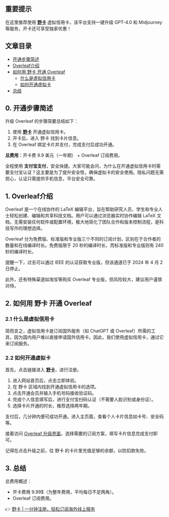 ## 重要提示
在这里推荐使用 **[野卡](https://bit.ly/bewildcard)** 虚拟信用卡，该平台支持一键升级 GPT-4.0 和 Midjourney 等服务，开卡还可享受独家优惠！

## 文章目录
- [开通步骤简述](#0-开通步骤简述)
- [Overleaf介绍](#1-overleaf介绍)
- [如何用 野卡 开通 Overleaf](#2-如何用-野卡-开通-overleaf)
  - [什么是虚拟信用卡](#21-什么是虚拟信用卡)
  - [如何开通虚拟卡](#22-如何开通虚拟卡)
- [总结](#3-总结)

## 0. 开通步骤简述

升级 Overleaf 的步骤简要总结如下：

1. 使用 **[野卡](https://bit.ly/bewildcard)** 开通虚拟信用卡。
2. 开卡后，进入 野卡 找到卡片信息。
3. 在 Overleaf 绑定卡片并支付，完成支付后成功开通。

**总费用**：开卡费 9.9 美元（一年期） + Overleaf 订阅费用。

全程使用 **支付宝支付**，安全快捷。大家可能会问，为什么在开通虚拟信用卡时需要支付宝认证？这主要是为了提升安全性，确保虚拟卡的安全使用。隐私问题无需担心，认证只需提供手机信息，平台安全可靠。

## 1. Overleaf介绍

Overleaf 是一个在线协作的 LaTeX 编辑平台，旨在帮助研究人员、学生和专业人士轻松创建、编辑和共享科技文档。用户可以通过浏览器实时协作编辑 LaTeX 文档，无需安装任何软件或配置环境，极大地简化了团队合作和版本控制流程，是科技写作的理想选择。

Overleaf 分为免费版、标准版和专业版三个不同的订阅计划，区别在于合作者的数量和在线编译时长。免费版限于 20 秒的编译时长，而标准版和专业版则有 240 秒的编译时长。

提醒一下，过去可以通过 IEEE 的认证获取专业版，但该通道已于 2024 年 4 月 2 日停止。

此外，还有特殊渠道如淘宝等购买 Overleaf 专业版，但风险较大，建议用户谨慎对待。

## 2. 如何用 野卡 开通 Overleaf

### 2.1 什么是虚拟信用卡

简而言之，虚拟信用卡是订阅国外服务（如 ChatGPT 或 Overleaf）所需的工具，因为国内用户难以直接申请国外信用卡。因此，我们使用虚拟信用卡，通过它来订阅服务。

### 2.2 如何开通虚拟卡

首先，点击链接进入 **[野卡](https://bit.ly/bewildcard)**，进行注册。

1. 进入网站首页后，点击立即体验。
2. 在 野卡 区域内找到开通虚拟信用卡的选项。
3. 点击开通会员并输入手机号码接收验证码。
4. 完成个人信息填写后，进行支付宝扫码认证（不需要人脸识别或身份证）。
5. 选择卡片开通的时长，推荐选择两年期。

支付后，几分钟内便可成功开通。进入主页面，查看个人卡片信息如卡号、安全码等。

接着访问 [Overleaf 升级界面](https://www.overleaf.com/user/subscription/plans)，选择需要的订阅方案，填写卡片信息完成支付即可。

记得在点击升级之前，往 野卡 的卡片里充值足够的余额，以防扣款失败。

## 3. 总结

总费用概述：
- 开卡费用 9.99$（为整年费用，平均每日不足两角）。
- Overleaf 订阅费用。

👉 [野卡 | 一分钟注册，轻松订阅海外线上服务](https://bit.ly/bewildcard)